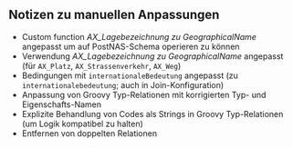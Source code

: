 Notizen zu manuellen Anpassungen
--------------------------------

- Custom function *AX_Lagebezeichnung zu GeographicalName* angepasst um auf PostNAS-Schema operieren zu können
- Verwendung *AX_Lagebezeichnung zu GeographicalName* angepasst (für `AX_Platz`, `AX_Strassenverkehr`, `AX_Weg`)
- Bedingungen mit `internationaleBedeutung` angepasst (zu `internationalebedeutung`; auch in Join-Konfiguration)
- Anpassung von Groovy Typ-Relationen mit korrigierten Typ- und Eigenschafts-Namen
- Explizite Behandlung von Codes als Strings in Groovy Typ-Relationen (um Logik kompatibel zu halten)
- Entfernen von doppelten Relationen
